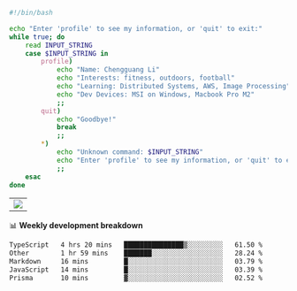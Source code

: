 ```bash
#!/bin/bash

echo "Enter 'profile' to see my information, or 'quit' to exit:"
while true; do
    read INPUT_STRING
    case $INPUT_STRING in
        profile)
            echo "Name: Chengguang Li"
            echo "Interests: fitness, outdoors, football"
            echo "Learning: Distributed Systems, AWS, Image Processing"
            echo "Dev Devices: MSI on Windows, Macbook Pro M2"
            ;;
        quit)
            echo "Goodbye!"
            break
            ;;
        *)
            echo "Unknown command: $INPUT_STRING"
            echo "Enter 'profile' to see my information, or 'quit' to exit:"
            ;;
    esac
done

```

<!--Contribution Graph-->
<table>
  <tr>
    <td>
      <picture>
        <source media="(prefers-color-scheme: light)" srcset="https://github-readme-activity-graph.vercel.app/graph?username=chengguang-li&theme=xcode&bg_color=FF000000&color=000000&hide_border=true" />
        <img src="https://github-readme-activity-graph.vercel.app/graph?username=chengguang-li&theme=xcode&bg_color=FF000000&hide_border=true" />
      </picture>
  </tr>
</table>

📊 **Weekly development breakdown**

<!--START_SECTION:waka-->

```txt
TypeScript   4 hrs 20 mins   ███████████████▒░░░░░░░░░   61.50 %
Other        1 hr 59 mins    ███████░░░░░░░░░░░░░░░░░░   28.24 %
Markdown     16 mins         █░░░░░░░░░░░░░░░░░░░░░░░░   03.79 %
JavaScript   14 mins         █░░░░░░░░░░░░░░░░░░░░░░░░   03.39 %
Prisma       10 mins         ▓░░░░░░░░░░░░░░░░░░░░░░░░   02.52 %
```

<!--END_SECTION:waka-->

